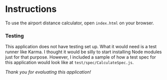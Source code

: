 # Instructions

To use the airport distance calculator, open `index.html` on your browser.

### Testing

This application does not have testing set up. What it would need is a test runner like Karma. I thought it would be silly to start installing Node modules just for that purpose. However, I included a sample of how a test spec for this application would look like at `test/spec/CalculateSpec.js`.

*Thank you for evaluating this application!*